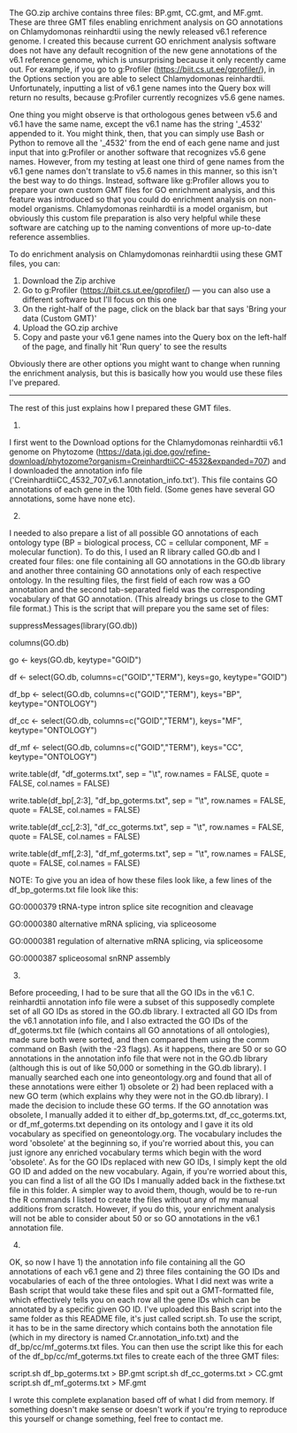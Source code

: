 The GO.zip archive contains three files: BP.gmt, CC.gmt, and MF.gmt. These are three GMT files enabling enrichment analysis on GO annotations on Chlamydomonas reinhardtii using the newly released v6.1 reference genome. I created this because current GO enrichment analysis software does not have any default recognition of the new gene annotations of the v6.1 reference genome, which is unsurprising because it only recently came out. For example, if you go to g:Profiler (https://biit.cs.ut.ee/gprofiler/), in the Options section you are able to select Chlamydomonas reinhardtii. Unfortunately, inputting a list of v6.1 gene names into the Query box will return no results, because g:Profiler currently recognizes v5.6 gene names.

One thing you might observe is that orthologous genes between v5.6 and v6.1 have the same name, except the v6.1 name has the string '_4532' appended to it. You might think, then, that you can simply use Bash or Python to remove all the '_4532' from the end of each gene name and just input that into g:Profiler or another software that recognizes v5.6 gene names. However, from my testing at least one third of gene names from the v6.1 gene names don't translate to v5.6 names in this manner, so this isn't the best way to do things. Instead, software like g:Profiler allows you to prepare your own custom GMT files for GO enrichment analysis, and this feature was introduced so that you could do enrichment analysis on non-model organisms. Chlamydomonas reinhardtii is a model organism, but obviously this custom file preparation is also very helpful while these software are catching up to the naming conventions of more up-to-date reference assemblies.

To do enrichment analysis on Chlamydomonas reinhardtii using these GMT files, you can:
1. Download the Zip archive
2. Go to g:Profiler (https://biit.cs.ut.ee/gprofiler/) — you can also use a different software but I'll focus on this one
3. On the right-half of the page, click on the black bar that says 'Bring your data (Custom GMT)'
4. Upload the GO.zip archive
5. Copy and paste your v6.1 gene names into the Query box on the left-half of the page, and finally hit 'Run query' to see the results

Obviously there are other options you might want to change when running the enrichment analysis, but this is basically how you would use these files I've prepared.


______________________________

The rest of this just explains how I prepared these GMT files. 

1) 

I first went to the Download options for the Chlamydomonas reinhardtii v6.1 genome on Phytozome (https://data.jgi.doe.gov/refine-download/phytozome?organism=CreinhardtiiCC-4532&expanded=707) and I downloaded the annotation info file ('CreinhardtiiCC_4532_707_v6.1.annotation_info.txt'). This file contains GO annotations of each gene in the 10th field. (Some genes have several GO annotations, some have none etc).

2)

I needed to also prepare a list of all possible GO annotations of each ontology type (BP = biological process, CC = cellular component, MF = molecular function). To do this, I used an R library called GO.db and I created four files: one file containing all GO annotations in the GO.db library and another three containing GO annotations only of each respective ontology. In the resulting files, the first field of each row was a GO annotation and the second tab-separated field was the corresponding vocabulary of that GO annotation. (This already brings us close to the GMT file format.) This is the script that will prepare you the same set of files:

suppressMessages(library(GO.db))

columns(GO.db)

go <- keys(GO.db, keytype="GOID")

df <- select(GO.db, columns=c("GOID","TERM"), keys=go, keytype="GOID")

df_bp <- select(GO.db, columns=c("GOID","TERM"), keys="BP", keytype="ONTOLOGY")

df_cc <- select(GO.db, columns=c("GOID","TERM"), keys="MF", keytype="ONTOLOGY")

df_mf <- select(GO.db, columns=c("GOID","TERM"), keys="CC", keytype="ONTOLOGY")

write.table(df, "df_goterms.txt", sep = "\t", row.names = FALSE, quote = FALSE, col.names = FALSE)

write.table(df_bp[,2:3], "df_bp_goterms.txt", sep = "\t", row.names = FALSE, quote = FALSE, col.names = FALSE)

write.table(df_cc[,2:3], "df_cc_goterms.txt", sep = "\t", row.names = FALSE, quote = FALSE, col.names = FALSE)

write.table(df_mf[,2:3], "df_mf_goterms.txt", sep = "\t", row.names = FALSE, quote = FALSE, col.names = FALSE)


NOTE: To give you an idea of how these files look like, a few lines of the df_bp_goterms.txt file look like this:

GO:0000379	tRNA-type intron splice site recognition and cleavage

GO:0000380	alternative mRNA splicing, via spliceosome

GO:0000381	regulation of alternative mRNA splicing, via spliceosome

GO:0000387	spliceosomal snRNP assembly

3) 

Before proceeding, I had to be sure that all the GO IDs in the v6.1 C. reinhardtii annotation info file were a subset of this supposedly complete set of all GO IDs as stored in the GO.db library. I extracted all GO IDs from the v6.1 annotation info file, and I also extracted the GO IDs of the df_goterms.txt file (which contains all GO annotations of all ontologies), made sure both were sorted, and then compared them using the comm command on Bash (with the -23 flags). As it happens, there are 50 or so GO annotations in the annotation info file that were not in the GO.db library (although this is out of like 50,000 or something in the GO.db library). I manually searched each one into geneontology.org and found that all of these annotations were either 1) obsolete or 2) had been replaced with a new GO term (which explains why they were not in the GO.db library). I made the decision to include these GO terms. If the GO annotation was obsolete, I manually added it to either df_bp_goterms.txt, df_cc_goterms.txt, or df_mf_goterms.txt depending on its ontology and I gave it its old vocabulary as specified on geneontology.org. The vocabulary includes the word 'obsolete' at the beginning so, if you're worried about this, you can just ignore any enriched vocabulary terms which begin with the word 'obsolete'. As for the GO IDs replaced with new GO IDs, I simply kept the old GO ID and added on the new vocabulary. Again, if you're worried about this, you can find a list of all the GO IDs I manually added back in the fixthese.txt file in this folder. A simpler way to avoid them, though, would be to re-run the R commands I listed to create the files without any of my manual additions from scratch. However, if you do this, your enrichment analysis will not be able to consider about 50 or so GO annotations in the v6.1 annotation file.




4) 

OK, so now I have 1) the annotation info file containing all the GO annotations of each v6.1 gene and 2) three files containing the GO IDs and vocabularies of each of the three ontologies. What I did next was write a Bash script that would take these files and spit out a GMT-formatted file, which effectively tells you on each row all the gene IDs which can be annotated by a specific given GO ID. I've uploaded this Bash script into the same folder as this README file, it's just called script.sh. To use the script, it has to be in the same directory which contains both the annotation file (which in my directory is named Cr.annotation_info.txt) and the df_bp/cc/mf_goterms.txt files. You can then use the script like this for each of the df_bp/cc/mf_goterms.txt files to create each of the three GMT files:

script.sh df_bp_goterms.txt > BP.gmt
script.sh df_cc_goterms.txt > CC.gmt
script.sh df_mf_goterms.txt > MF.gmt


I wrote this complete explanation based off of what I did from memory. If something doesn't make sense or doesn't work if you're trying to reproduce this yourself or change something, feel free to contact me.

